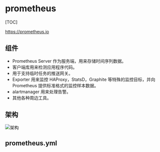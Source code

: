 # prometheus

[TOC]

https://prometheus.io

## 组件
- Prometheus Server 作为服务端，用来存储时间序列数据。
- 客户端库用来检测应用程序代码。
- 用于支持临时任务的推送网关。
- Exporter 用来监控 HAProxy，StatsD，Graphite 等特殊的监控目标，并向 Prometheus 提供标准格式的监控样本数据。
- alartmanager 用来处理告警。
- 其他各种周边工具。

## 架构

![架构](https://hugo-picture.oss-cn-beijing.aliyuncs.com/images/9Qt5yi.jpg)

## prometheus.yml

